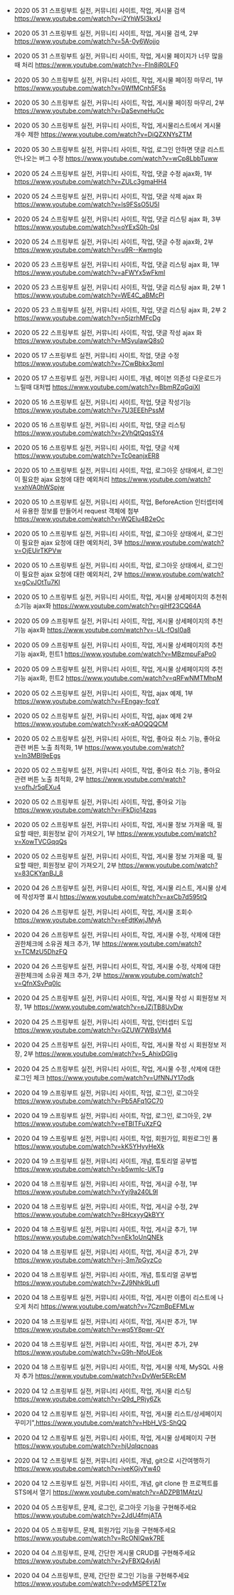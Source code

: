 - 2020 05 31 스프링부트 실전, 커뮤니티 사이트, 작업, 게시물 검색 https://www.youtube.com/watch?v=i2YhW5I3kxU
- 2020 05 31 스프링부트 실전, 커뮤니티 사이트, 작업, 게시물 검색, 2부 https://www.youtube.com/watch?v=5A-0y6Wojjo
- 2020 05 31 스프링부트 실전, 커뮤니티 사이트, 작업, 게시물 페이지가 너무 많을 때 처리 https://www.youtube.com/watch?v=-FIn8iR0LF0
- 2020 05 30 스프링부트 실전, 커뮤니티 사이트, 작업,  게시물 페이징 마무리, 1부 https://www.youtube.com/watch?v=0WfMCnh5FSs
- 2020 05 30 스프링부트 실전, 커뮤니티 사이트, 작업,  게시물 페이징 마무리, 2부 https://www.youtube.com/watch?v=DaSevneHuOc
- 2020 05 30 스프링부트 실전, 커뮤니티 사이트, 작업, 게시물리스트에서 게시물 개수 제한 https://www.youtube.com/watch?v=DiQZXNYsZTM
- 2020 05 30 스프링부트 실전, 커뮤니티 사이트, 작업, 로그인 안하면 댓글 리스트 안나오는 버그 수정 https://www.youtube.com/watch?v=wCp8LbbTuww
- 2020 05 24 스프링부트 실전, 커뮤니티 사이트, 작업, 댓글 수정 ajax화, 1부 https://www.youtube.com/watch?v=ZULc3gmaHH4
- 2020 05 24 스프링부트 실전, 커뮤니티 사이트, 작업, 댓글 삭제 ajax 화 https://www.youtube.com/watch?v=ls9FSsO5U5I
- 2020 05 24 스프링부트 실전, 커뮤니티 사이트, 작업, 댓글 리스팅 ajax 화, 3부 https://www.youtube.com/watch?v=oYExS0h-0sI
- 2020 05 24 스프링부트 실전, 커뮤니티 사이트, 작업, 댓글 수정 ajax화, 2부 https://www.youtube.com/watch?v=u9R--KwmgIo
- 2020 05 23 스프링부트 실전, 커뮤니티 사이트, 작업, 댓글 리스팅 ajax 화, 1부 https://www.youtube.com/watch?v=aFWYx5wFkmI
- 2020 05 23 스프링부트 실전, 커뮤니티 사이트, 작업, 댓글 리스팅 ajax 화, 2부 1 https://www.youtube.com/watch?v=WE4C_aBMcPI
- 2020 05 23 스프링부트 실전, 커뮤니티 사이트, 작업, 댓글 리스팅 ajax 화, 2부 2 https://www.youtube.com/watch?v=n5jzrhMFcDg
- 2020 05 22 스프링부트 실전, 커뮤니티 사이트, 작업, 댓글 작성 ajax 화 https://www.youtube.com/watch?v=MSyulawQ8s0
- 2020 05 17 스프링부트 실전, 커뮤니티 사이트, 작업, 댓글 수정 https://www.youtube.com/watch?v=7CwBbkx3pmI
- 2020 05 17 스프링부트 실전, 커뮤니티 사이트, 개념, 메이븐 의존성 다운로드가 느릴때 대처법 https://www.youtube.com/watch?v=BbmRZqGqiXI
- 2020 05 16 스프링부트 실전, 커뮤니티 사이트, 작업, 댓글 작성기능 https://www.youtube.com/watch?v=7U3EEEhPssM
- 2020 05 16 스프링부트 실전, 커뮤니티 사이트, 작업, 댓글 리스팅 https://www.youtube.com/watch?v=2VhQtQqsSY4
- 2020 05 16 스프링부트 실전, 커뮤니티 사이트, 작업, 댓글 삭제 https://www.youtube.com/watch?v=Tc0eanjxER8
- 2020 05 10 스프링부트 실전, 커뮤니티 사이트, 작업, 로그아웃 상태에서, 로그인이 필요한 ajax 요청에 대한 예외처리 https://www.youtube.com/watch?v=xhVA0hWSpjw
- 2020 05 10 스프링부트 실전, 커뮤니티 사이트, 작업, BeforeAction 인터셉터에서 유용한 정보를 만들어서 request 객체에 첨부 https://www.youtube.com/watch?v=WQElu4B2eOc
- 2020 05 10 스프링부트 실전, 커뮤니티 사이트, 작업, 로그아웃 상태에서, 로그인이 필요한 ajax 요청에 대한 예외처리, 3부 https://www.youtube.com/watch?v=OjEUirTKPVw
- 2020 05 10 스프링부트 실전, 커뮤니티 사이트, 작업, 로그아웃 상태에서, 로그인이 필요한 ajax 요청에 대한 예외처리, 2부 https://www.youtube.com/watch?v=gCvJOtTu7KI
- 2020 05 10 스프링부트 실전, 커뮤니티 사이트, 작업, 게시물 상세페이지의 추천취소기능 ajax화 https://www.youtube.com/watch?v=gjHf23CQ64A
- 2020 05 09 스프링부트 실전, 커뮤니티 사이트, 작업, 게시물 상세페이지의 추천기능 ajax화 https://www.youtube.com/watch?v=-UL-fOsI0a8
- 2020 05 09 스프링부트 실전, 커뮤니티 사이트, 작업, 게시물 상세페이지의 추천기능 ajax화, 힌트1 https://www.youtube.com/watch?v=MBzmpuFaPo0
- 2020 05 09 스프링부트 실전, 커뮤니티 사이트, 작업, 게시물 상세페이지의 추천기능 ajax화, 힌트2 https://www.youtube.com/watch?v=qRFwNMTMhpM
- 2020 05 02 스프링부트 실전, 커뮤니티 사이트, 작업, ajax 예제, 1부 https://www.youtube.com/watch?v=FEngay-fcqY
- 2020 05 02 스프링부트 실전, 커뮤니티 사이트, 작업, ajax 예제  2부 https://www.youtube.com/watch?v=xK-qAOQQQCM
- 2020 05 02 스프링부트 실전, 커뮤니티 사이트, 작업, 좋아요 취소 기능, 좋아요 관련 버튼 노출 최적화, 1부 https://www.youtube.com/watch?v=ln3MBl9eEgs
- 2020 05 02 스프링부트 실전, 커뮤니티 사이트, 작업, 좋아요 취소 기능, 좋아요 관련 버튼 노출 최적화, 2부 https://www.youtube.com/watch?v=ofhJr5qEXu4
- 2020 05 02 스프링부트 실전, 커뮤니티 사이트, 작업, 좋아요 기능 https://www.youtube.com/watch?v=iFkDjo14zqs
- 2020 05 02 스프링부트 실전, 커뮤니티 사이트, 작업, 게시물 정보 가져올 때, 필요할 때만, 회원정보 같이 가져오기, 1부 https://www.youtube.com/watch?v=XowTVCGqqQs
- 2020 05 02 스프링부트 실전, 커뮤니티 사이트, 작업, 게시물 정보 가져올 때, 필요할 때만, 회원정보 같이 가져오기, 2부 https://www.youtube.com/watch?v=83CKYanBJ_8

- 2020 04 26 스프링부트 실전, 커뮤니티 사이트, 작업, 게시물 리스트, 게시물 상세에 작성자명 표시 https://www.youtube.com/watch?v=axCb7d595tQ
- 2020 04 26 스프링부트 실전, 커뮤니티 사이트, 작업, 게시물 조회수 https://www.youtube.com/watch?v=eFdtKwjJMyA
- 2020 04 26 스프링부트 실전, 커뮤니티 사이트, 작업, 게시물 수정, 삭제에 대한 권한체크에 소유권 체크 추가, 1부 https://www.youtube.com/watch?v=TCMzU5DhzFQ
- 2020 04 26 스프링부트 실전, 커뮤니티 사이트, 작업, 게시물 수정, 삭제에 대한 권한체크에 소유권 체크 추가, 2부 https://www.youtube.com/watch?v=QfnXSvPq0lc
- 2020 04 25 스프링부트 실전, 커뮤니티 사이트, 작업, 게시물 작성 시 회원정보 저장, 1부 https://www.youtube.com/watch?v=eJZjTB8UvDw
- 2020 04 25 스프링부트 실전, 커뮤니티 사이트, 작업, 인터셉터 도입 https://www.youtube.com/watch?v=GZUW7WBsVM4
- 2020 04 25 스프링부트 실전, 커뮤니티 사이트, 작업, 게시물 작성 시 회원정보 저장, 2부 https://www.youtube.com/watch?v=5_AhixDGIig
- 2020 04 25 스프링부트 실전, 커뮤니티 사이트, 작업, 게시물 수정 ,삭제에 대한 로그인 체크 https://www.youtube.com/watch?v=UfNNJY17odk
- 2020 04 19 스프링부트 실전, 커뮤니티 사이트, 작업, 로그인, 로그아웃 https://www.youtube.com/watch?v=Pb5AFq1GC70
- 2020 04 19 스프링부트 실전, 커뮤니티 사이트, 작업, 로그인, 로그아웃, 2부 https://www.youtube.com/watch?v=eTBITFuXzFQ
- 2020 04 19 스프링부트 실전, 커뮤니티 사이트, 작업, 회원가입, 회원로그인 폼 https://www.youtube.com/watch?v=kK5YHyyHeXk
- 2020 04 19 스프링부트 실전, 커뮤니티 사이트, 개념, 튜토리얼 공부법 https://www.youtube.com/watch?v=b5wmIc-UKTg
- 2020 04 18 스프링부트 실전, 커뮤니티 사이트, 작업, 게시글 수정, 1부 https://www.youtube.com/watch?v=Yyj9a240L9I
- 2020 04 18 스프링부트 실전, 커뮤니티 사이트, 작업, 게시글 수정, 2부 https://www.youtube.com/watch?v=8HcxyyQkBYY
- 2020 04 18 스프링부트 실전, 커뮤니티 사이트, 작업, 게시글 추가, 1부 https://www.youtube.com/watch?v=nEk1oUnQNEk
- 2020 04 18 스프링부트 실전, 커뮤니티 사이트, 작업, 게시글 추가, 2부 https://www.youtube.com/watch?v=j-3m7pGyzCo
- 2020 04 18 스프링부트 실전, 커뮤니티 사이트, 개념, 튜토리얼 공부법 https://www.youtube.com/watch?v=ZJ9Nhk9LufI
- 2020 04 18 스프링부트 실전, 커뮤니티 사이트, 작업, 게시판 이름이 리스트에 나오게 처리 https://www.youtube.com/watch?v=7CzmBpEFMLw
- 2020 04 18 스프링부트 실전, 커뮤니티 사이트, 작업, 게시판 추가, 1부 https://www.youtube.com/watch?v=wq5Y8pwr-QY
- 2020 04 18 스프링부트 실전, 커뮤니티 사이트, 작업, 게시판 추가, 2부 https://www.youtube.com/watch?v=G9h-NfoUEok
- 2020 04 18 스프링부트 실전, 커뮤니티 사이트, 작업, 게시물 삭제, MySQL 사용자 추가 https://www.youtube.com/watch?v=DvWer5ERcEM
- 2020 04 12 스프링부트 실전, 커뮤니티 사이트, 작업, 게시물 리스팅 https://www.youtube.com/watch?v=Q9d_PRjy6Zk
- 2020 04 12 스프링부트 실전, 커뮤니티 사이트, 작업, 게시물 리스트/상세페이지 꾸미기",https://www.youtube.com/watch?v=HbH_VS-ShQQ
- 2020 04 12 스프링부트 실전, 커뮤니티 사이트, 작업, 게시물 상세페이지 구현 https://www.youtube.com/watch?v=hjUqIqcnoas
- 2020 04 12 스프링부트 실전, 커뮤니티 사이트, 개념, git으로 시간여행하기 https://www.youtube.com/watch?v=iveKGjyYw40
- 2020 04 12 스프링부트 실전, 커뮤니티 사이트, 개념, git clone 한 프로젝트를 STS에서 열기 https://www.youtube.com/watch?v=ADZPB1MAtzU
- 2020 04 05 스프링부트, 문제, 로그인, 로그아웃 기능을 구현해주세요 https://www.youtube.com/watch?v=2JdU4fmjATA
- 2020 04 05 스프링부트, 문제, 회원가입 기능을 구현해주세요 https://www.youtube.com/watch?v=RcONIQwk7RE
- 2020 04 04 스프링부트, 문제, 간단한 게시물 CRUD를 구현해주세요 https://www.youtube.com/watch?v=2yFBXQ4vjAI
- 2020 04 04 스프링부트, 문제, 간단한 로그인 기능을 구현해주세요 https://www.youtube.com/watch?v=odvMSPET2Tw